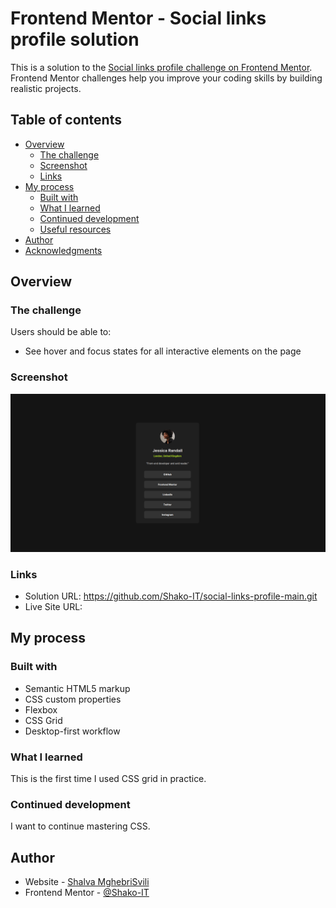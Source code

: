 # Frontend Mentor - Social links profile solution

This is a solution to the [Social links profile challenge on Frontend Mentor](https://www.frontendmentor.io/challenges/social-links-profile-UG32l9m6dQ). Frontend Mentor challenges help you improve your coding skills by building realistic projects.

## Table of contents

- [Overview](#overview)
  - [The challenge](#the-challenge)
  - [Screenshot](#screenshot)
  - [Links](#links)
- [My process](#my-process)
  - [Built with](#built-with)
  - [What I learned](#what-i-learned)
  - [Continued development](#continued-development)
  - [Useful resources](#useful-resources)
- [Author](#author)
- [Acknowledgments](#acknowledgments)

## Overview

### The challenge

Users should be able to:

- See hover and focus states for all interactive elements on the page

### Screenshot

![](./screenshot.jpg)

### Links

- Solution URL: https://github.com/Shako-IT/social-links-profile-main.git
- Live Site URL:

## My process

### Built with

- Semantic HTML5 markup
- CSS custom properties
- Flexbox
- CSS Grid
- Desktop-first workflow

### What I learned

This is the first time I used CSS grid in practice.

### Continued development

I want to continue mastering CSS.

## Author

- Website - [Shalva MghebriSvili](https://github.com/Shako-IT)
- Frontend Mentor - [@Shako-IT](https://www.frontendmentor.io/profile/Shako-IT)
